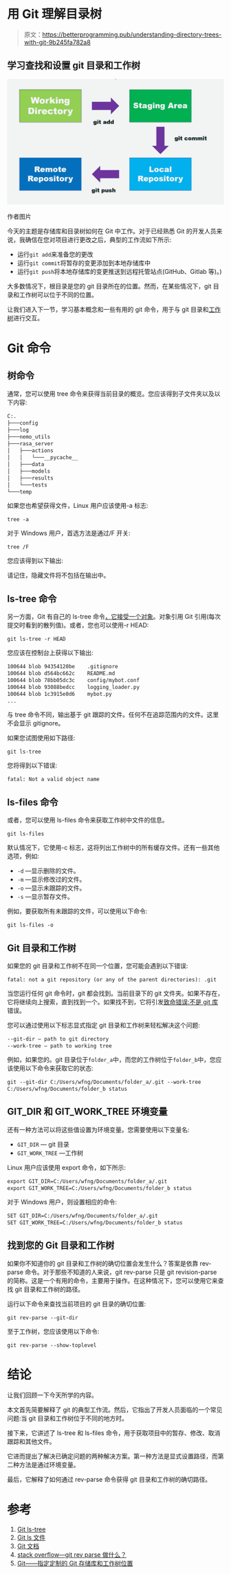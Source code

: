 # 用 Git 理解目录树

> 原文：<https://betterprogramming.pub/understanding-directory-trees-with-git-9b245fa782a8>

## 学习查找和设置 git 目录和工作树

![](img/a36246f0b2c9b22296c20a2d3107932d.png)

作者图片

今天的主题是存储库和目录树如何在 Git 中工作。对于已经熟悉 Git 的开发人员来说，我确信在您对项目进行更改之后，典型的工作流如下所示:

*   运行`git add`来准备您的更改
*   运行`git commit`将暂存的变更添加到本地存储库中
*   运行`git push`将本地存储库的变更推送到远程托管站点(GitHub、Gitlab 等)。)

大多数情况下，根目录是您的 git 目录所在的位置。然而，在某些情况下，git 目录和工作树可以位于不同的位置。

让我们进入下一节，学习基本概念和一些有用的 git 命令，用于与 git 目录和[工作树](https://www.theserverside.com/video/Understand-the-Git-working-tree-status-command-for-easy-DVCS)进行交互。

# Git 命令

## 树命令

通常，您可以使用 tree 命令来获得当前目录的概览。您应该得到子文件夹以及以下内容:

```
C:.
├───config
├───log
├───nemo_utils
├───rasa_server
│   ├───actions
│   │   └───__pycache__
│   ├───data
│   ├───models
│   ├───results
│   └───tests
└───temp
```

如果您也希望获得文件，Linux 用户应该使用-a 标志:

```
tree -a
```

对于 Windows 用户，首选方法是通过/F 开关:

```
tree /F
```

您应该得到以下输出:

请记住，隐藏文件将不包括在输出中。

## ls-tree 命令

另一方面，Git 有自己的 ls-tree 命令[，它接受一个对象](https://stackoverflow.com/questions/10082514/git-ls-tree-output-of-working-directory)。对象引用 Git 引用(每次提交时看到的散列值)。或者，您也可以使用-r HEAD:

```
git ls-tree -r HEAD
```

您应该在控制台上获得以下输出:

```
100644 blob 94354120be    .gitignore
100644 blob d564bc662c    README.md
100644 blob 78bb05dc3c    config/mybot.conf
100644 blob 93088bedcc    logging_loader.py
100644 blob 1c3915e0d6    mybot.py
...
```

与 tree 命令不同，输出基于 git 跟踪的文件。任何不在追踪范围内的文件。这里不会显示 gitignore。

如果您试图使用如下路径:

```
git ls-tree
```

您将得到以下错误:

```
fatal: Not a valid object name
```

## ls-files 命令

或者，您可以使用 ls-files 命令来获取工作树中文件的信息。

```
git ls-files
```

默认情况下，它使用-c 标志，这将列出工作树中的所有缓存文件。还有一些其他选项，例如:

*   `-d` —显示删除的文件。
*   `-m` —显示修改过的文件。
*   `-o` —显示未跟踪的文件。
*   `-s` —显示暂存文件。

例如，要获取所有未跟踪的文件，可以使用以下命令:

```
git ls-files -o
```

## Git 目录和工作树

如果您的 git 目录和工作树不在同一个位置，您可能会遇到以下错误:

```
fatal: not a git repository (or any of the parent directories): .git
```

当您运行任何 git 命令时，git 都会找到。当前目录下的 git 文件夹。如果不存在，它将继续向上搜索，直到找到一个。如果找不到，它将引发[致命错误:不是 git 库](https://komodor.com/blog/solving-fatal-not-a-git-repository-error/)错误。

您可以通过使用以下标志显式指定 git 目录和工作树来轻松解决这个问题:

```
--git-dir — path to git directory
--work-tree — path to working tree
```

例如，如果您的。git 目录位于`folder_a`中，而您的工作树位于`folder_b`中，您应该使用以下命令来获取它的状态:

```
git --git-dir C:/Users/wfng/Documents/folder_a/.git --work-tree C:/Users/wfng/Documents/folder_b status
```

## GIT_DIR 和 GIT_WORK_TREE 环境变量

还有一种方法可以将这些值设置为环境变量。您需要使用以下变量名:

*   `GIT_DIR` — git 目录
*   `GIT_WORK_TREE` —工作树

Linux 用户应该使用 export 命令，如下所示:

```
export GIT_DIR=C:/Users/wfng/Documents/folder_a/.git
export GIT_WORK_TREE=C:/Users/wfng/Documents/folder_b status
```

对于 Windows 用户，则设置相应的命令:

```
SET GIT_DIR=C:/Users/wfng/Documents/folder_a/.git
SET GIT_WORK_TREE=C:/Users/wfng/Documents/folder_b status
```

## 找到您的 Git 目录和工作树

如果你不知道你的 git 目录和工作树的确切位置会发生什么？答案是依靠 rev-parse 命令。对于那些不知道的人来说，git rev-parse 只是 git revision-parse 的简称。这是一个有用的命令，主要用于操作。在这种情况下，您可以使用它来查找 git 目录和工作树的路径。

运行以下命令来查找当前项目的 git 目录的确切位置:

```
git rev-parse --git-dir
```

至于工作树，您应该使用以下命令:

```
git rev-parse --show-toplevel
```

# 结论

让我们回顾一下今天所学的内容。

本文首先简要解释了 git 的典型工作流。然后，它指出了开发人员面临的一个常见问题:当 git 目录和工作树位于不同的地方时。

接下来，它讲述了 ls-tree 和 ls-files 命令，用于获取项目中的暂存、修改、取消跟踪和其他文件。

它进而提出了解决已确定问题的两种解决方案。第一种方法是显式设置路径，而第二种方法是通过环境变量。

最后，它解释了如何通过 rev-parse 命令获得 git 目录和工作树的确切路径。

# 参考

1.  [Git ls-tree](https://git-scm.com/docs/git-ls-tree)
2.  [Git ls 文件](https://git-scm.com/docs/git-ls-files)
3.  [Git 文档](https://git-scm.com/docs)
4.  [stack overflow—git rev parse 做什么？](https://stackoverflow.com/questions/15798862/what-does-git-rev-parse-do)
5.  [Git——指定定制的 Git 存储库和工作树位置](https://www.logicbig.com/tutorials/misc/git/custom-git-dir.html)